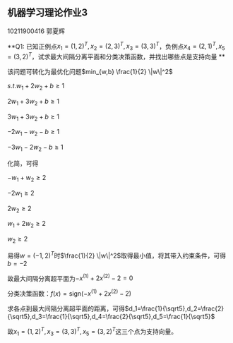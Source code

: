 ## 机器学习理论作业3

10211900416 郭夏辉

**Q1: 已知正例点$x_1=(1,2)^T,x_2=(2,3)^T,x_3=(3,3)^T$，负例点$x_4=(2,1)^T,x_5=(3,2)^T$，试求最大间隔分离平面和分类决策函数，并找出哪些点是支持向量 **

该问题可转化为最优化问题$min_{w,b} \frac{1}{2}  \|w\|^2$

$s.t. w_1+2w_2+b\geq1$

$2w_1+3w_2+b\geq1$

$3w_1+3w_2+b\geq1$

$-2w_1-w_2-b\geq1$

$-3w_1-2w_2-b\geq1$

化简，可得

$-w_1+w_2\geq2$

$-2w_1\geq2$

$2w_2\geq2$

$w_1+2w_2\geq2$

$w_2\geq2$

易得$w=(-1,2)^T$时$\frac{1}{2}  \|w\|^2$取得最小值，将其带入约束条件，可得$b=-2$

故最大间隔分离超平面为$-x^{(1)}+2x^{(2)}-2=0$  

分类决策函数：$f(x)=\text{sign}(-x^{(1)}+2x^{(2)}-2)$  

求各点到最大间隔分离超平面的距离，可得$d_1=\frac{1}{\sqrt5},d_2=\frac{2}{\sqrt5},d_3=\frac{1}{\sqrt5},d_4=\frac{2}{\sqrt5},d_5=\frac{1}{\sqrt5}$

故$x_1=(1,2)^T,x_3=(3,3)^T,x_5=(3,2)^T$这三个点为支持向量。
